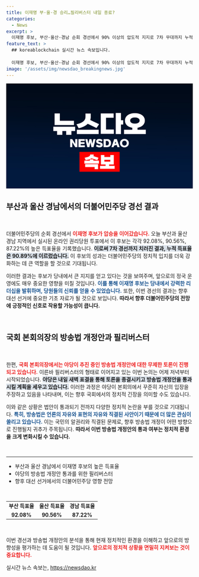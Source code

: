 ```yaml
---
title: 이재명 부·울·경 승리…필리버스터 내일 종료?
categories:
  - News
excerpt: >
  이재명 후보, 부산·울산·경남 순회 경선에서 90% 이상의 압도적 지지로 7차 무대까지 누적 득표율 90.89% 기록! 한편, 국회는 야당의 방송법 개정안 필리버스터로 뜨거운 대립 중! 클릭해서 자세한 소식 확인하세요!
feature_text: >
  ## koreablockchain 실시간 뉴스 속보입니다.

  이재명 후보, 부산·울산·경남 순회 경선에서 90% 이상의 압도적 지지로 7차 무대까지 누적 득표율 90.89% 기록! 한편, 국회는 야당의 방송법 개정안 필리버스터로 뜨거운 대립 중! 클릭해서 자세한 소식 확인하세요!
image: '/assets/img/newsdao_breakingnews.jpg'
---
```


<p><img src="/assets/img/newsdao_breakingnews.jpg" alt="koreablockchain 속보" /></p>

<h2 data-ke-size="size26">부산과 울산 경남에서의 더불어민주당 경선 결과</h2>

<p data-ke-size="size16">&nbsp;</p>

<p>더불어민주당의 순회 경선에서 <b><span style="color: #ee2323;">이재명 후보가 압승을 이어갔습니다.</span></b> 오늘 부산과 울산 경남 지역에서 실시된 온라인 권리당원 투표에서 이 후보는 각각 92.08%, 90.56%, 87.22%의 높은 득표율을 기록했습니다. <b><span style="background-color: #21538527;">이로써 7차 경선까지 치러진 결과, 누적 득표율은 90.89%에 이르렀습니다.</span></b> 이 후보의 성과는 더불어민주당의 정치적 입지를 더욱 강화하는 데 큰 역할을 할 것으로 기대됩니다. </p>

<p>이러한 결과는 후보가 당내에서 큰 지지를 얻고 있다는 것을 보여주며, 앞으로의 정국 운영에도 매우 중요한 영향을 미칠 것입니다. <b><span style="color: #1a5490;">이를 통해 이재명 후보는 당내에서 강력한 리더십을 발휘하며, 당원들의 신뢰를 얻을 수 있었습니다.</span></b> 또한, 이번 경선의 결과는 향후 대선 선거에 중요한 기초 자료가 될 것으로 보입니다. <b>따라서 향후 더불어민주당의 전망에 긍정적인 신호로 작용할 가능성이 큽니다.</b></p>

<p data-ke-size="size16">&nbsp;</p>

<h2 data-ke-size="size26">국회 본회의장의 방송법 개정안과 필리버스터</h2>

<p data-ke-size="size16">&nbsp;</p>

<p>한편, <b><span style="color: #ee2323;">국회 본회의장에서는 야당이 추진 중인 방송법 개정안에 대한 무제한 토론이 진행되고 있습니다.</span></b> 이른바 필리버스터의 형태로 이어지고 있는 이번 논의는 어제 저녁부터 시작되었습니다. <b><span style="background-color: #21538527;">야당은 내일 새벽 표결을 통해 토론을 종결시키고 방송법 개정안을 통과시킬 계획을 세우고 있습니다.</span></b> 이러한 과정은 야당이 본회의에서 꾸준히 자신의 입장을 주장하고 있음을 나타내며, 이는 향후 국회에서의 정치적 긴장을 의미할 수도 있습니다.</p>

<p>이와 같은 상황은 법안이 통과되기 전까지 다양한 정치적 논란을 부를 것으로 기대됩니다. <b><span style="color: #1a5490;">특히, 방송법은 언론의 자유와 표현의 자유와 직결된 사안이기 때문에 더 많은 관심이 쏠리고 있습니다.</span></b> 이는 국민의 알권리와 직결된 문제로, 향후 방송법 개정이 어떤 방향으로 진행될지 귀추가 주목됩니다. <b>따라서 이번 방송법 개정안의 통과 여부는 정치적 환경을 크게 변화시킬 수 있습니다.</b></p>

<p data-ke-size="size16">&nbsp;</p>

<hr />

<ul>
<li>부산과 울산 경남에서 이재명 후보의 높은 득표율</li>
<li>야당의 방송법 개정안 통과를 위한 필리버스터</li>
<li>향후 대선 선거에서의 더불어민주당 영향 전망</li>
</ul>

<p data-ke-size="size16">&nbsp;</p>

<table style="width: 100%; border-collapse: collapse;">
<tr>
<td style="text-align: center; height: 17px;"><b>부산 득표율</b></td>
<td style="text-align: center; height: 17px;"><b>울산 득표율</b></td>
<td style="text-align: center; height: 17px;"><b>경남 득표율</b></td>
</tr>
<tr>
<td style="text-align: center; height: 17px;"><b>92.08%</b></td>
<td style="text-align: center; height: 17px;"><b>90.56%</b></td>
<td style="text-align: center; height: 17px;"><b>87.22%</b></td>
</tr>
</table>

<p data-ke-size="size16">&nbsp;</p>

<p>이번 경선과 방송법 개정안의 분석을 통해 현재 정치적인 환경을 이해하고 앞으로의 방향성을 평가하는 데 도움이 될 것입니다. <b><span style="color: #ee2323;">앞으로의 정치적 상황을 면밀히 지켜보는 것이 중요합니다.</span></b></p>
실시간 뉴스 속보는, <a href="https://newsdao.kr" rel="dofollow">https://newsdao.kr</a>


